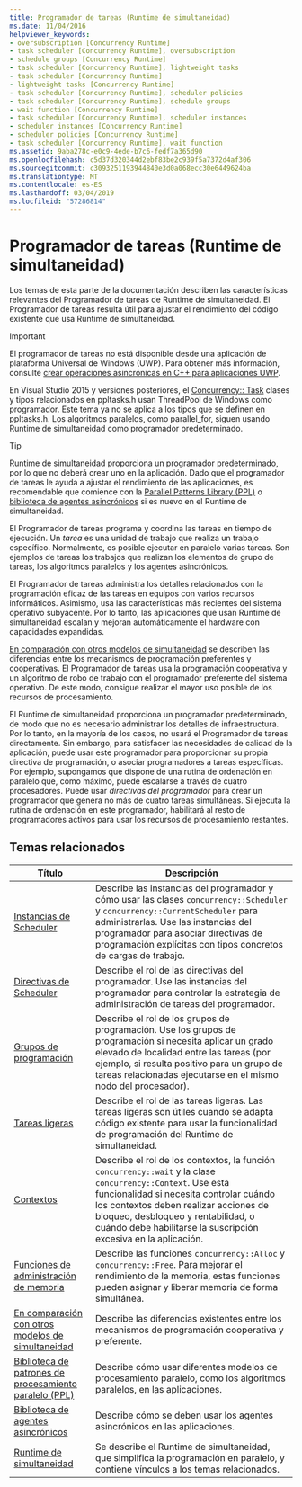```yaml
---
title: Programador de tareas (Runtime de simultaneidad)
ms.date: 11/04/2016
helpviewer_keywords:
- oversubscription [Concurrency Runtime]
- task scheduler [Concurrency Runtime], oversubscription
- schedule groups [Concurrency Runtime]
- task scheduler [Concurrency Runtime], lightweight tasks
- task scheduler [Concurrency Runtime]
- lightweight tasks [Concurrency Runtime]
- task scheduler [Concurrency Runtime], scheduler policies
- task scheduler [Concurrency Runtime], schedule groups
- wait function [Concurrency Runtime]
- task scheduler [Concurrency Runtime], scheduler instances
- scheduler instances [Concurrency Runtime]
- scheduler policies [Concurrency Runtime]
- task scheduler [Concurrency Runtime], wait function
ms.assetid: 9aba278c-e0c9-4ede-b7c6-fedf7a365d90
ms.openlocfilehash: c5d37d320344d2ebf83be2c939f5a7372d4af306
ms.sourcegitcommit: c3093251193944840e3d0a068ecc30e6449624ba
ms.translationtype: MT
ms.contentlocale: es-ES
ms.lasthandoff: 03/04/2019
ms.locfileid: "57286814"
---
```

# <a name="task-scheduler-concurrency-runtime"></a>Programador de tareas (Runtime de simultaneidad)

Los temas de esta parte de la documentación describen las características relevantes del Programador de tareas de Runtime de simultaneidad. El Programador de tareas resulta útil para ajustar el rendimiento del código existente que usa Runtime de simultaneidad.

> [!IMPORTANT]
>  El programador de tareas no está disponible desde una aplicación de plataforma Universal de Windows (UWP). Para obtener más información, consulte [crear operaciones asincrónicas en C++ para aplicaciones UWP](../../parallel/concrt/creating-asynchronous-operations-in-cpp-for-windows-store-apps.md).
>
>  En Visual Studio 2015 y versiones posteriores, el [Concurrency:: Task](../../parallel/concrt/reference/task-class.md) clases y tipos relacionados en ppltasks.h usan ThreadPool de Windows como programador. Este tema ya no se aplica a los tipos que se definen en ppltasks.h. Los algoritmos paralelos, como parallel_for, siguen usando Runtime de simultaneidad como programador predeterminado.

> [!TIP]
>  Runtime de simultaneidad proporciona un programador predeterminado, por lo que no deberá crear uno en la aplicación. Dado que el programador de tareas le ayuda a ajustar el rendimiento de las aplicaciones, es recomendable que comience con la [Parallel Patterns Library (PPL)](../../parallel/concrt/parallel-patterns-library-ppl.md) o [biblioteca de agentes asincrónicos](../../parallel/concrt/asynchronous-agents-library.md) si es nuevo en el Runtime de simultaneidad.

El Programador de tareas programa y coordina las tareas en tiempo de ejecución. Un *tarea* es una unidad de trabajo que realiza un trabajo específico. Normalmente, es posible ejecutar en paralelo varias tareas. Son ejemplos de tareas los trabajos que realizan los elementos de grupo de tareas, los algoritmos paralelos y los agentes asincrónicos.

El Programador de tareas administra los detalles relacionados con la programación eficaz de las tareas en equipos con varios recursos informáticos. Asimismo, usa las características más recientes del sistema operativo subyacente. Por lo tanto, las aplicaciones que usan Runtime de simultaneidad escalan y mejoran automáticamente el hardware con capacidades expandidas.

[En comparación con otros modelos de simultaneidad](../../parallel/concrt/comparing-the-concurrency-runtime-to-other-concurrency-models.md) se describen las diferencias entre los mecanismos de programación preferentes y cooperativas. El Programador de tareas usa la programación cooperativa y un algoritmo de robo de trabajo con el programador preferente del sistema operativo. De este modo, consigue realizar el mayor uso posible de los recursos de procesamiento.

El Runtime de simultaneidad proporciona un programador predeterminado, de modo que no es necesario administrar los detalles de infraestructura. Por lo tanto, en la mayoría de los casos, no usará el Programador de tareas directamente. Sin embargo, para satisfacer las necesidades de calidad de la aplicación, puede usar este programador para proporcionar su propia directiva de programación, o asociar programadores a tareas específicas. Por ejemplo, supongamos que dispone de una rutina de ordenación en paralelo que, como máximo, puede escalarse a través de cuatro procesadores. Puede usar *directivas del programador* para crear un programador que genera no más de cuatro tareas simultáneas. Si ejecuta la rutina de ordenación en este programador, habilitará al resto de programadores activos para usar los recursos de procesamiento restantes.

## <a name="related-topics"></a>Temas relacionados

|Título|Descripción|
|-----------|-----------------|
|[Instancias de Scheduler](../../parallel/concrt/scheduler-instances.md)|Describe las instancias del programador y cómo usar las clases `concurrency::Scheduler` y `concurrency::CurrentScheduler` para administrarlas. Use las instancias del programador para asociar directivas de programación explícitas con tipos concretos de cargas de trabajo.|
|[Directivas de Scheduler](../../parallel/concrt/scheduler-policies.md)|Describe el rol de las directivas del programador. Use las instancias del programador para controlar la estrategia de administración de tareas del programador.|
|[Grupos de programación](../../parallel/concrt/schedule-groups.md)|Describe el rol de los grupos de programación. Use los grupos de programación si necesita aplicar un grado elevado de localidad entre las tareas (por ejemplo, si resulta positivo para un grupo de tareas relacionadas ejecutarse en el mismo nodo del procesador).|
|[Tareas ligeras](../../parallel/concrt/lightweight-tasks.md)|Describe el rol de las tareas ligeras. Las tareas ligeras son útiles cuando se adapta código existente para usar la funcionalidad de programación del Runtime de simultaneidad.|
|[Contextos](../../parallel/concrt/contexts.md)|Describe el rol de los contextos, la función `concurrency::wait` y la clase `concurrency::Context`. Use esta funcionalidad si necesita controlar cuándo los contextos deben realizar acciones de bloqueo, desbloqueo y rentabilidad, o cuándo debe habilitarse la suscripción excesiva en la aplicación.|
|[Funciones de administración de memoria](../../parallel/concrt/memory-management-functions.md)|Describe las funciones `concurrency::Alloc` y `concurrency::Free`. Para mejorar el rendimiento de la memoria, estas funciones pueden asignar y liberar memoria de forma simultánea.|
|[En comparación con otros modelos de simultaneidad](../../parallel/concrt/comparing-the-concurrency-runtime-to-other-concurrency-models.md)|Describe las diferencias existentes entre los mecanismos de programación cooperativa y preferente.|
|[Biblioteca de patrones de procesamiento paralelo (PPL)](../../parallel/concrt/parallel-patterns-library-ppl.md)|Describe cómo usar diferentes modelos de procesamiento paralelo, como los algoritmos paralelos, en las aplicaciones.|
|[Biblioteca de agentes asincrónicos](../../parallel/concrt/asynchronous-agents-library.md)|Describe cómo se deben usar los agentes asincrónicos en las aplicaciones.|
|[Runtime de simultaneidad](../../parallel/concrt/concurrency-runtime.md)|Se describe el Runtime de simultaneidad, que simplifica la programación en paralelo, y contiene vínculos a los temas relacionados.|
